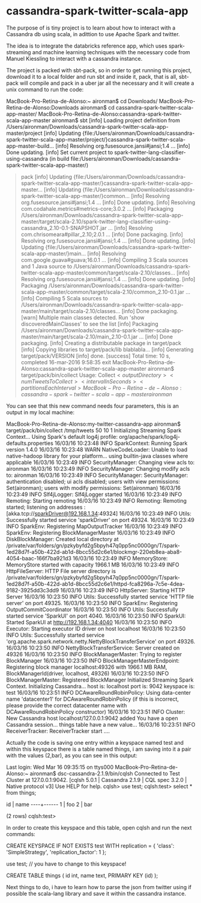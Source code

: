 # cassandra-spark-twitter-scala-app

The purpose of is tiny project is to learn about how to interact with a Cassandra db using scala, in adittion to use Apache Spark and twitter.

The idea is to integrate the databricks reference app, which uses spark-streaming and machine learning techniques with the necessary code from Manuel Kiessling to interact with a cassandra instance.

The project is packed with sbt-pack, so in order to get running this project, download it to a local folder and run sbt and inside it, pack, that is all, sbt-pack will compile and pack in a uber jar all the necessary and it will create a unix command to run the code:

MacBook-Pro-Retina-de-Alonso:~ aironman$ cd Downloads/
MacBook-Pro-Retina-de-Alonso:Downloads aironman$ cd cassandra-spark-twitter-scala-app-master/
MacBook-Pro-Retina-de-Alonso:cassandra-spark-twitter-scala-app-master aironman$ sbt
[info] Loading project definition from /Users/aironman/Downloads/cassandra-spark-twitter-scala-app-master/project
[info] Updating {file:/Users/aironman/Downloads/cassandra-spark-twitter-scala-app-master/project/}cassandra-spark-twitter-scala-app-master-build...
[info] Resolving org.fusesource.jansi#jansi;1.4 ...
[info] Done updating.
[info] Set current project to spark-twitter-lang-classifier-using-cassandra (in build file:/Users/aironman/Downloads/cassandra-spark-twitter-scala-app-master/)
> pack
[info] Updating {file:/Users/aironman/Downloads/cassandra-spark-twitter-scala-app-master/}cassandra-spark-twitter-scala-app-master...
[info] Updating {file:/Users/aironman/Downloads/cassandra-spark-twitter-scala-app-master/}common...
[info] Resolving org.fusesource.jansi#jansi;1.4 ...
[info] Done updating.
[info] Resolving com.codahale.metrics#metrics-core;3.0.2 ...
[info] Packaging /Users/aironman/Downloads/cassandra-spark-twitter-scala-app-master/target/scala-2.10/spark-twitter-lang-classifier-using-cassandra_2.10-0.1-SNAPSHOT.jar ...
[info] Resolving com.chrisomeara#pillar_2.10;2.0.1 ...
[info] Done packaging.
[info] Resolving org.fusesource.jansi#jansi;1.4 ...
[info] Done updating.
[info] Updating {file:/Users/aironman/Downloads/cassandra-spark-twitter-scala-app-master/}main...
[info] Resolving com.google.guava#guava;16.0.1 ...
[info] Compiling 3 Scala sources and 1 Java source to /Users/aironman/Downloads/cassandra-spark-twitter-scala-app-master/common/target/scala-2.10/classes...
[info] Resolving org.fusesource.jansi#jansi;1.4 ...
[info] Done updating.
[info] Packaging /Users/aironman/Downloads/cassandra-spark-twitter-scala-app-master/common/target/scala-2.10/common_2.10-0.1.jar ...
[info] Compiling 5 Scala sources to /Users/aironman/Downloads/cassandra-spark-twitter-scala-app-master/main/target/scala-2.10/classes...
[info] Done packaging.
[warn] Multiple main classes detected.  Run 'show discoveredMainClasses' to see the list
[info] Packaging /Users/aironman/Downloads/cassandra-spark-twitter-scala-app-master/main/target/scala-2.10/main_2.10-0.1.jar ...
[info] Done packaging.
[info] Creating a distributable package in target/pack
[info] Copying libraries to target/pack/lib
blablabla...
[info] Generating target/pack/VERSION
[info] done.
[success] Total time: 10 s, completed 16-mar-2016 9:58:35
> exit
MacBook-Pro-Retina-de-Alonso:cassandra-spark-twitter-scala-app-master aironman$ target/pack/bin/collect
Usage: Collect$<outputDirectory> <numTweetsToCollect> <intervalInSeconds> <partitionsEachInterval>
MacBook-Pro-Retina-de-Alonso:cassandra-spark-twitter-scala-app-master aironman$ 

You can see that this new command needs four parameters, this is an output in my local machine: 


MacBook-Pro-Retina-de-Alonso:my-twitter-cassandra-app aironman$ target/pack/bin/collect /tmp/tweets 50 10 1
Initializing Streaming Spark Context...
Using Spark's default log4j profile: org/apache/spark/log4j-defaults.properties
16/03/16 10:23:48 INFO SparkContext: Running Spark version 1.4.0
16/03/16 10:23:48 WARN NativeCodeLoader: Unable to load native-hadoop library for your platform... using builtin-java classes where applicable
16/03/16 10:23:49 INFO SecurityManager: Changing view acls to: aironman
16/03/16 10:23:49 INFO SecurityManager: Changing modify acls to: aironman
16/03/16 10:23:49 INFO SecurityManager: SecurityManager: authentication disabled; ui acls disabled; users with view permissions: Set(aironman); users with modify permissions: Set(aironman)
16/03/16 10:23:49 INFO Slf4jLogger: Slf4jLogger started
16/03/16 10:23:49 INFO Remoting: Starting remoting
16/03/16 10:23:49 INFO Remoting: Remoting started; listening on addresses :[akka.tcp://sparkDriver@192.168.1.34:49324]
16/03/16 10:23:49 INFO Utils: Successfully started service 'sparkDriver' on port 49324.
16/03/16 10:23:49 INFO SparkEnv: Registering MapOutputTracker
16/03/16 10:23:49 INFO SparkEnv: Registering BlockManagerMaster
16/03/16 10:23:49 INFO DiskBlockManager: Created local directory at /private/var/folders/gn/pzkybyfd2g5bpyh47q0pp5nc0000gn/T/spark-1ed28d7f-a50b-422d-ab1d-8bcc55d2c6e1/blockmgr-220eb8ea-aba8-4054-baac-166f7ba921d3
16/03/16 10:23:49 INFO MemoryStore: MemoryStore started with capacity 1966.1 MB
16/03/16 10:23:49 INFO HttpFileServer: HTTP File server directory is /private/var/folders/gn/pzkybyfd2g5bpyh47q0pp5nc0000gn/T/spark-1ed28d7f-a50b-422d-ab1d-8bcc55d2c6e1/httpd-fca8296a-7c5e-4dea-9182-3925dd3c3dd9
16/03/16 10:23:49 INFO HttpServer: Starting HTTP Server
16/03/16 10:23:50 INFO Utils: Successfully started service 'HTTP file server' on port 49325.
16/03/16 10:23:50 INFO SparkEnv: Registering OutputCommitCoordinator
16/03/16 10:23:50 INFO Utils: Successfully started service 'SparkUI' on port 4040.
16/03/16 10:23:50 INFO SparkUI: Started SparkUI at http://192.168.1.34:4040
16/03/16 10:23:50 INFO Executor: Starting executor ID driver on host localhost
16/03/16 10:23:50 INFO Utils: Successfully started service 'org.apache.spark.network.netty.NettyBlockTransferService' on port 49326.
16/03/16 10:23:50 INFO NettyBlockTransferService: Server created on 49326
16/03/16 10:23:50 INFO BlockManagerMaster: Trying to register BlockManager
16/03/16 10:23:50 INFO BlockManagerMasterEndpoint: Registering block manager localhost:49326 with 1966.1 MB RAM, BlockManagerId(driver, localhost, 49326)
16/03/16 10:23:50 INFO BlockManagerMaster: Registered BlockManager
Initialized Streaming Spark Context.
Initializing Cassandra...
host is: localhost
port is: 9042
keyspace is: test
16/03/16 10:23:51 INFO DCAwareRoundRobinPolicy: Using data-center name 'datacenter1' for DCAwareRoundRobinPolicy (if this is incorrect, please provide the correct datacenter name with DCAwareRoundRobinPolicy constructor)
16/03/16 10:23:51 INFO Cluster: New Cassandra host localhost/127.0.0.1:9042 added
You have a open Cassandra session...
things table have a new value...
16/03/16 10:23:51 INFO ReceiverTracker: ReceiverTracker start
....


Actually the code is saving one entry within a keyspace named test and within this keyspace there is a table named things, i am saving into it a pair with the values (2,bar), as you can see in this output:

Last login: Wed Mar 16 09:35:15 on ttys000
MacBook-Pro-Retina-de-Alonso:~ aironman$ dsc-cassandra-2.1.9/bin/cqlsh
Connected to Test Cluster at 127.0.0.1:9042.
[cqlsh 5.0.1 | Cassandra 2.1.9 | CQL spec 3.2.0 | Native protocol v3]
Use HELP for help.
cqlsh> use test;
cqlsh:test> select * from things;

 id | name
----+------
  1 |  foo
  2 |  bar

(2 rows)
cqlsh:test>

In order to create this keyspace and this table, open cqlsh and run the next commands:

CREATE KEYSPACE IF NOT EXISTS test WITH replication = { 'class': 'SimpleStrategy', 'replication_factor': 1 };

use test; // you have to change to this keyspace!

CREATE TABLE things (
  id int,
  name text,
  PRIMARY KEY (id)
);

Next things to do, i have to learn how to parse the json from twitter using if possible the scala-lang library and save it within the cassandra instance.